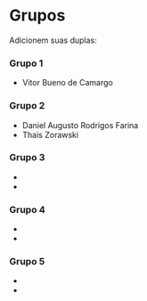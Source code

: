 # Grupos

Adicionem suas duplas:

### Grupo 1
* Vitor Bueno de Camargo

### Grupo 2
* Daniel Augusto Rodrigos Farina
* Thais Zorawski

### Grupo 3
*
*

### Grupo 4
*
*

### Grupo 5
*
*
